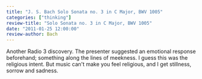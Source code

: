 ```yaml
---
title: "J. S. Bach Solo Sonata no. 3 in C Major, BWV 1005"
categories: ["thinking"]
review-title: "Solo Sonata no. 3 in C Major, BWV 1005"
date: "2011-01-25 12:00:00"
review-author: Bach
---
```



Another Radio 3 discovery. The presenter suggested an emotional response beforehand; something along the lines of meekness. I guess this was the religious intent. But music can't make you feel religious, and I get stillness, sorrow and sadness.
